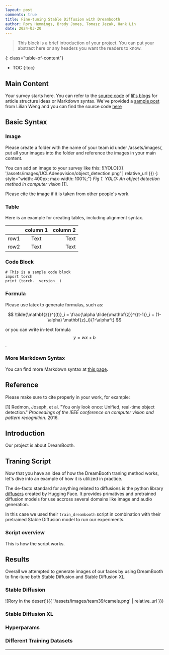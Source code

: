 ```yaml
---
layout: post
comments: true
title: Fine-tuning Stable Diffusion with Dreambooth
author: Rory Hemmings, Brody Jones, Tomasz Jezak, Hank Lin
date: 2024-03-20
---
```



> This block is a brief introduction of your project. You can put your abstract here or any headers you want the readers to know.


<!--more-->
{: class="table-of-content"}
* TOC
{:toc}

## Main Content
Your survey starts here. You can refer to the [source code](https://github.com/lilianweng/lil-log/tree/master/_posts) of [lil's blogs](https://lilianweng.github.io/lil-log/) for article structure ideas or Markdown syntax. We've provided a [sample post](https://ucladeepvision.github.io/CS188-Projects-2022Winter/2017/06/21/an-overview-of-deep-learning.html) from Lilian Weng and you can find the source code [here](https://raw.githubusercontent.com/UCLAdeepvision/CS188-Projects-2022Winter/main/_posts/2017-06-21-an-overview-of-deep-learning.md)

## Basic Syntax
### Image
Please create a folder with the name of your team id under /assets/images/, put all your images into the folder and reference the images in your main content.

You can add an image to your survey like this:
![YOLO]({{ '/assets/images/UCLAdeepvision/object_detection.png' | relative_url }})
{: style="width: 400px; max-width: 100%;"}
*Fig 1. YOLO: An object detection method in computer vision* [1].

Please cite the image if it is taken from other people's work.


### Table
Here is an example for creating tables, including alignment syntax.

|             | column 1    |  column 2     |
| :---        |    :----:   |          ---: |
| row1        | Text        | Text          |
| row2        | Text        | Text          |



### Code Block
```
# This is a sample code block
import torch
print (torch.__version__)
```


### Formula
Please use latex to generate formulas, such as:

$$
\tilde{\mathbf{z}}^{(t)}_i = \frac{\alpha \tilde{\mathbf{z}}^{(t-1)}_i + (1-\alpha) \mathbf{z}_i}{1-\alpha^t}
$$

or you can write in-text formula $$y = wx + b$$.

### More Markdown Syntax
You can find more Markdown syntax at [this page](https://www.markdownguide.org/basic-syntax/).

## Reference
Please make sure to cite properly in your work, for example:

[1] Redmon, Joseph, et al. "You only look once: Unified, real-time object detection." *Proceedings of the IEEE conference on computer vision and pattern recognition*. 2016.

## Introduction

Our project is about DreamBooth.

## Traning Script

Now that you have an idea of how the DreamBooth traning method works, let's dive into an example of how it is utilized in practice.

The de-facto standard for anything related to diffusions is the python library [diffusers](https://huggingface.co/docs/diffusers/en/index) created by Hugging Face. It provides primatives and pretrained diffusion models for use accross several domains like image and audio generation.

In this case we used their `train_dreambooth` script in combination with their pretrained Stable Diffusion model to run our experiments.

### Script overview

This is how the script works.

## Results

Overall we attempted to generate images of our faces by using DreamBooth to fine-tune both Stable Diffusion and Stable Diffusion XL.

### Stable Diffusion

![Rory in the desert]({{ '/assets/images/team39/camels.png' | relative_url }})

### Stable Diffusion XL


### Hyperparams
### Different Training Datasets

---
